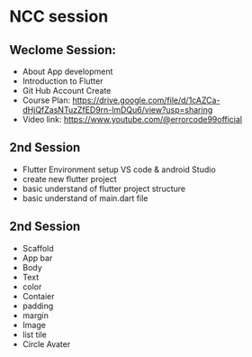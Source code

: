 # NCC session

## Weclome Session:
* About App development
* Introduction to Flutter
* Git Hub Account Create
* Course Plan: https://drive.google.com/file/d/1cAZCa-dHjQfZasNTuzZfED9rn-lmDQu6/view?usp=sharing
* Video link: https://www.youtube.com/@errorcode99official

## 2nd Session
* Flutter Environment setup VS code & android Studio
* create new flutter project
* basic understand of flutter project structure
* basic understand of main.dart file

## 2nd Session
* Scaffold
* App bar
* Body
* Text 
* color
* Contaier
* padding
* margin
* Image
* list tile
* Circle Avater

